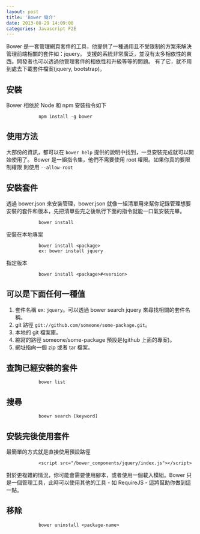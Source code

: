 ```yaml
---
layout: post
title: 'Bower 簡介'
date: 2013-08-29 14:09:00
categories: Javascript F2E
---
```


Bower 是一套管理網頁套件的工具，他提供了一種通用且不受限制的方案來解決管理前端相關的套件如：jquery。
支援的系統非常廣泛，並沒有太多相依性的東西。開發者也可以透過他管理套件的相依性和升級等等的問題。
有了它，就不用到處去下載套件檔案(jquery, bootstrap)。

安裝
---
Bower 相依於 Node 和 npm 安裝指令如下

				npm install -g bower

使用方法
---
大部份的資訊，都可以在 `bower help` 提供的說明中找到，一旦安裝完成就可以開始使用了。
Bower 是一組指令集，他們不需要使用 root 權限。如果你真的要限制權限
則使用 `--allow-root` 

安裝套件
---
透過 bower.json 來安裝管理，bower.json 就像一組清單用來幫你記錄管理想要安裝的套件和版本，先把清單些完之後執行下面的指令就能一口氣安裝完畢。

				bower install
        
安裝在本地專案

				bower install <package>
				ex: bower install jquery

指定版本

				bower install <package>#<version>
        
<package> 可以是下面任何一種值
---
 1. 套件名稱 ex: `jquery`。可以透過 bower search jquery 來尋找相關的套件名稱。
 2. git 路徑 `git://github.com/someone/some-package.git`。
 3. 本地的 git 檔案庫。
 4. 縮寫的路徑 someone/some-package 預設是(github 上面的專案)。
 5. 網址指向一個 zip 或者 tar 檔案。
 
查詢已經安裝的套件
---
 				bower list
 
搜尋
---
 				boewr search [keyword]
 
安裝完後使用套件
---
最簡單的方式就是直接使用預設路徑
 
 				<script src="/bower_components/jquery/index.js"></script>
 
對於更複雜的情況，你可能會需要使用腳本，或者使用一個載入模組。Bower 只是一個管理工具，此時可以使用其他的工具 - 如 RequireJS - 這將幫助你做到這一點。

移除
---
				bower uninstall <package-name>
 